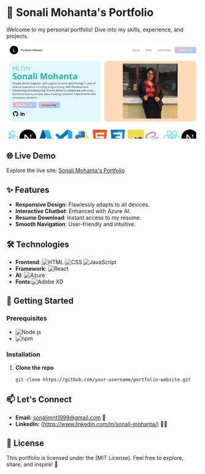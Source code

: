 # 🌟 Sonali Mohanta's Portfolio

Welcome to my personal portfolio! Dive into my skills, experience, and projects.

![Portfolio Screenshot](Downloads/Portfolio_Design-main/Portfolio_Design-main/imgs/Ss.png)

## 🌐 Live Demo
Explore the live site: [Sonali Mohanta's Portfolio](http://127.0.0.1:5501/Portfolio_Design-main/portfolio-template-html-css-js/index.html)

## ✨ Features
- **Responsive Design**: Flawlessly adapts to all devices.
- **Interactive Chatbot**: Enhanced with Azure AI.
- **Resume Download**: Instant access to my resume.
- **Smooth Navigation**: User-friendly and intuitive.

## 🛠 Technologies
- **Frontend**: ![HTML](https://img.shields.io/badge/HTML5-E34F26?style=flat&logo=html5&logoColor=white) ![CSS](https://img.shields.io/badge/CSS3-1572B6?style=flat&logo=css3&logoColor=white) ![JavaScript](https://img.shields.io/badge/JavaScript-F7DF1E?style=flat&logo=javascript&logoColor=black)
- **Framework**: ![React](https://img.shields.io/badge/React-20232A?style=flat&logo=react&logoColor=61DAFB)
- **AI**: ![Azure](https://img.shields.io/badge/Azure_AI-0078D4?style=flat&logo=microsoft-azure&logoColor=white)
- **Fonts**:![Adobe XD](https://img.shields.io/badge/Adobe%20XD-470137?style=flat&logo=Adobe%20XD&logoColor=#FF61F6)


## 🚀 Getting Started

### Prerequisites
- ![Node.js](https://img.shields.io/badge/Node.js-339933?style=flat&logo=nodedotjs&logoColor=white)
- ![npm](https://img.shields.io/badge/npm-CB3837?style=flat&logo=npm&logoColor=white)

### Installation
1. **Clone the repo**
   ```sh
   git clone https://github.com/your-username/portfolio-website.git

## 📫 Let's Connect
- **Email:** sonalimnt1999@gmail.com 📧
- **LinkedIn:** (https://www.linkedin.com/in/sonali-mohanta/) 👨‍💼

## 📜 License
This portfolio is licensed under the [MIT License]. Feel free to explore, share, and inspire! 🚀
